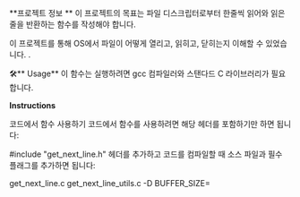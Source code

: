 **프로젝트 정보 **
이 프로젝트의 목표는 파일 디스크립터로부터 한줄씩 읽어와 
읽은 줄을 반환하는 함수를 작성해야 합니다.

이 프로젝트를 통해 OS에서 파일이 어떻게 열리고, 읽히고, 닫히는지 이해할 수 있었습니다. .


🛠️** Usage** 
이 함수는 실행하려면 gcc 컴파일러와 스탠다드 C 라이브러리가 필요합니다.


**Instructions**

코드에서 함수 사용하기
코드에서 함수를 사용하려면 해당 헤더를 포함하기만 하면 됩니다:

#include "get_next_line.h" 헤더를 추가하고 코드를 컴파일할 때 소스 파일과 필수 플래그를 추가하면 됩니다:

get_next_line.c get_next_line_utils.c -D BUFFER_SIZE=<size>
